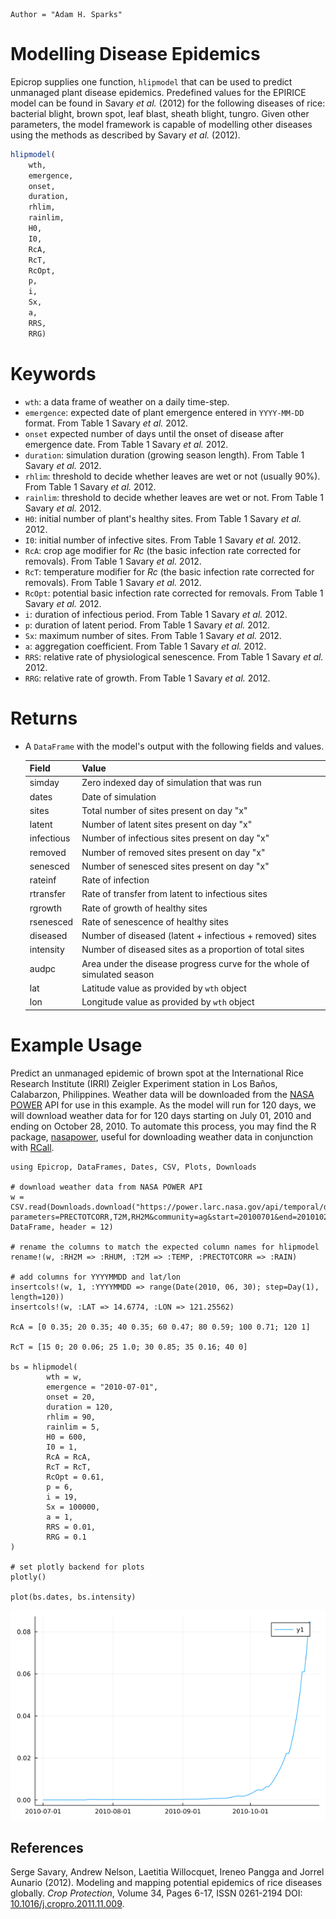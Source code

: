 ```@meta
Author = "Adam H. Sparks"
```

# Modelling Disease Epidemics

Epicrop supplies one function, `hlipmodel` that can be used to predict unmanaged plant
disease epidemics.
Predefined values for the EPIRICE model can be found in Savary _et al._ (2012) for the
following diseases of rice: bacterial blight, brown spot, leaf blast, sheath blight, tungro.
Given other parameters, the model framework is capable of modelling other diseases using the
methods as described by Savary _et al._ (2012).

```julia
hlipmodel(
    wth,
    emergence,
    onset,
    duration,
    rhlim,
    rainlim,
    H0,
    I0,
    RcA,
    RcT,
    RcOpt,
    p,
    i,
    Sx,
    a,
    RRS,
    RRG)
```
# Keywords
- `wth`: a data frame of weather on a daily time-step.
- `emergence`: expected date of plant emergence entered in `YYYY-MM-DD` format. From Table 1 Savary *et al.* 2012.
- `onset` expected number of days until the onset of disease after emergence date. From Table 1 Savary *et al.* 2012.
- `duration`: simulation duration (growing season length). From Table 1 Savary *et al.* 2012.
- `rhlim`: threshold to decide whether leaves are wet or not (usually 90%). From Table 1 Savary *et al.* 2012.
- `rainlim`: threshold to decide whether leaves are wet or not. From Table 1 Savary *et al.* 2012.
- `H0`: initial number of plant's healthy sites. From Table 1 Savary *et al.* 2012.
- `I0`: initial number of infective sites. From Table 1 Savary *et al.* 2012.
- `RcA`: crop age modifier for *Rc* (the basic infection rate corrected for removals). From Table 1 Savary *et al.* 2012.
- `RcT`: temperature modifier for *Rc* (the basic infection rate corrected for removals). From Table 1 Savary *et al.* 2012.
- `RcOpt`: potential basic infection rate corrected for removals. From Table 1 Savary *et al.* 2012.
- `i`: duration of infectious period. From Table 1 Savary *et al.* 2012.
- `p`: duration of latent period. From Table 1 Savary *et al.* 2012.
- `Sx`: maximum number of sites. From Table 1 Savary *et al.* 2012.
- `a`: aggregation coefficient. From Table 1 Savary *et al.* 2012.
- `RRS`: relative rate of physiological senescence. From Table 1 Savary *et al.* 2012.
- `RRG`: relative rate of growth. From Table 1 Savary *et al.* 2012.

# Returns
- A `DataFrame` with the model's output with the following fields and values.

  | Field | Value |
  |-------|-------------|
  |simday | Zero indexed day of simulation that was run |
  |dates |  Date of simulation |
  |sites | Total number of sites present on day "x" |
  |latent | Number of latent sites present on day "x" |
  |infectious | Number of infectious sites present on day "x" |
  |removed | Number of removed sites present on day "x" |
  |senesced | Number of senesced sites present on day "x" |
  |rateinf | Rate of infection | 
  |rtransfer | Rate of transfer from latent to infectious sites |
  |rgrowth | Rate of growth of healthy sites |
  |rsenesced | Rate of senescence of healthy sites |
  |diseased | Number of diseased (latent + infectious + removed) sites |
  |intensity | Number of diseased sites as a proportion of total sites |
  |audpc | Area under the disease progress curve for the whole of simulated season |
  |lat | Latitude value as provided by `wth` object |
  |lon | Longitude value as provided by `wth` object |
# Example Usage

Predict an unmanaged epidemic of brown spot at the International Rice Research Institute
(IRRI) Zeigler Experiment station in Los Baños, Calabarzon, Philippines.
Weather data will be downloaded from the [NASA POWER](https://power.larc.nasa.gov) API for
use in this example.
As the model will run for 120 days, we will download weather data for for 120 days starting
on July 01, 2010 and ending on October 28, 2010.
To automate this process, you may find the R package,
[nasapower](https://cran.r-project.org/web/packages/nasapower/index.html), useful for
downloading weather data in conjunction with
[RCall](https://github.com/JuliaInterop/RCall.jl).

```@example
using Epicrop, DataFrames, Dates, CSV, Plots, Downloads

# download weather data from NASA POWER API
w = CSV.read(Downloads.download("https://power.larc.nasa.gov/api/temporal/daily/point?parameters=PRECTOTCORR,T2M,RH2M&community=ag&start=20100701&end=20101028&latitude=14.6774&longitude=121.25562&format=csv&time_standard=utc&user=Epicropjl"), DataFrame, header = 12)

# rename the columns to match the expected column names for hlipmodel
rename!(w, :RH2M => :RHUM, :T2M => :TEMP, :PRECTOTCORR => :RAIN)

# add columns for YYYYMMDD and lat/lon
insertcols!(w, 1, :YYYYMMDD => range(Date(2010, 06, 30); step=Day(1), length=120))
insertcols!(w, :LAT => 14.6774, :LON => 121.25562)

RcA = [0 0.35; 20 0.35; 40 0.35; 60 0.47; 80 0.59; 100 0.71; 120 1]

RcT = [15 0; 20 0.06; 25 1.0; 30 0.85; 35 0.16; 40 0]

bs = hlipmodel(
		wth = w,
		emergence = "2010-07-01",
		onset = 20,
		duration = 120,
		rhlim = 90,
		rainlim = 5,
		H0 = 600,
		I0 = 1,
		RcA = RcA,
		RcT = RcT,
		RcOpt = 0.61,
		p = 6,
		i = 19,
		Sx = 100000,
		a = 1,
		RRS = 0.01,
		RRG = 0.1
)

# set plotly backend for plots
plotly()

plot(bs.dates, bs.intensity)
```

![](bs_plot.png)

## References

Serge Savary, Andrew Nelson, Laetitia Willocquet, Ireneo Pangga and Jorrel Aunario (2012). Modeling and mapping potential epidemics of rice diseases globally. _Crop Protection_, Volume 34, Pages 6-17, ISSN 0261-2194 DOI: [10.1016/j.cropro.2011.11.009](https://doi.org/10.1016/j.cropro.2011.11.009).